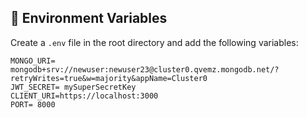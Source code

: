 ## 🔑 Environment Variables

Create a `.env` file in the root directory and add the following variables:

```env
MONGO_URI= mongodb+srv://newuser:newuser23@cluster0.qvemz.mongodb.net/?retryWrites=true&w=majority&appName=Cluster0
JWT_SECRET= mySuperSecretKey
CLIENT_URI=https://localhost:3000
PORT= 8000
